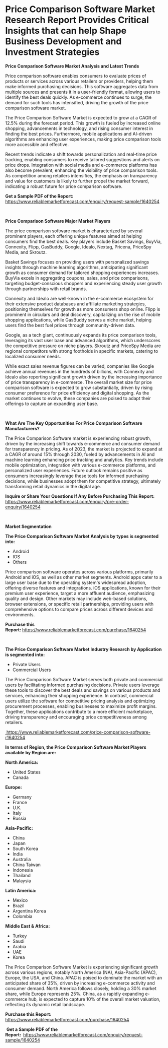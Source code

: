 <p><h1>Price Comparison Software Market Research Report Provides Critical Insights that can help Shape Business Development and Investment Strategies</h1></p><p><strong>Price Comparison Software Market Analysis and Latest Trends</strong></p>
<p><p>Price comparison software enables consumers to evaluate prices of products or services across various retailers or providers, helping them make informed purchasing decisions. This software aggregates data from multiple sources and presents it in a user-friendly format, allowing users to identify the best deals quickly. As e-commerce continues to surge, the demand for such tools has intensified, driving the growth of the price comparison software market.</p><p>The Price Comparison Software Market is expected to grow at a CAGR of 12.5% during the forecast period. This growth is fueled by increased online shopping, advancements in technology, and rising consumer interest in finding the best prices. Furthermore, mobile applications and AI-driven algorithms are enhancing user experiences, making price comparison tools more accessible and effective.</p><p>Recent trends indicate a shift towards personalization and real-time price tracking, enabling consumers to receive tailored suggestions and alerts on price drops. Integration with social media and e-commerce platforms has also become prevalent, enhancing the visibility of price comparison tools. As competition among retailers intensifies, the emphasis on transparency and value for customers is likely to further propel the market forward, indicating a robust future for price comparison software.</p></p>
<p><strong>Get a Sample PDF of the Report:&nbsp;</strong> <a href="https://www.reliablemarketforecast.com/enquiry/request-sample/1640254?utm_campaign=2779&utm_medium=2&utm_source=Github&utm_content=ia&utm_term=16042025&utm_id=price-comparison-software">https://www.reliablemarketforecast.com/enquiry/request-sample/1640254</a></p>
<p>&nbsp;</p>
<p><strong>Price Comparison Software Major Market Players</strong></p>
<p><p>The price comparison software market is characterized by several prominent players, each offering unique features aimed at helping consumers find the best deals. Key players include Basket Savings, BuyVia, Connexity, Flipp, GasBuddy, Google, Idealo, Nextag, Pricena, PriceSpy Media, and Skroutz. </p><p>Basket Savings focuses on providing users with personalized savings insights through machine learning algorithms, anticipating significant growth as consumer demand for tailored shopping experiences increases. BuyVia excels in aggregating coupons, sales, and price comparisons, targeting budget-conscious shoppers and experiencing steady user growth through partnerships with retail brands. </p><p>Connexity and Idealo are well-known in the e-commerce ecosystem for their extensive product databases and affiliate marketing strategies, positioning themselves for growth as more consumers shop online. Flipp is prominent in circulars and deal discovery, capitalizing on the rise of mobile shopping applications, while GasBuddy serves a niche market, helping users find the best fuel prices through community-driven data.</p><p>Google, as a tech giant, continuously expands its price comparison tools, leveraging its vast user base and advanced algorithms, which underscores the competitive pressure on niche players. Skroutz and PriceSpy Media are regional competitors with strong footholds in specific markets, catering to localized consumer needs.</p><p>While exact sales revenue figures can be varied, companies like Google achieve annual revenues in the hundreds of billions, with Connexity and Idealo also reporting significant growth driven by the increasing importance of price transparency in e-commerce. The overall market size for price comparison software is expected to grow substantially, driven by rising consumer preference for price efficiency and digital shopping. As the market continues to evolve, these companies are poised to adapt their offerings to capture an expanding user base.</p></p>
<p>&nbsp;</p>
<p><strong>What Are The Key Opportunities For Price Comparison Software Manufacturers?</strong></p>
<p><p>The Price Comparison Software market is experiencing robust growth, driven by the increasing shift towards e-commerce and consumer demand for transparency in pricing. As of 2023, the market is projected to expand at a CAGR of around 15% through 2030, fueled by advancements in AI and machine learning enhancing price tracking and analytics. Key trends include mobile optimization, integration with various e-commerce platforms, and personalized user experiences. Future outlook remains positive as consumers increasingly leverage these tools for informed purchasing decisions, while businesses adopt them for competitive strategy, ultimately transforming retail dynamics in the digital age.</p></p>
<p><strong>Inquire or Share Your Questions If Any Before Purchasing This Report:</strong> <a href="https://www.reliablemarketforecast.com/enquiry/pre-order-enquiry/1640254?utm_campaign=2779&utm_medium=2&utm_source=Github&utm_content=ia&utm_term=16042025&utm_id=price-comparison-software">https://www.reliablemarketforecast.com/enquiry/pre-order-enquiry/1640254</a></p>
<p>&nbsp;</p>
<p><strong>Market Segmentation</strong></p>
<p><strong>The Price Comparison Software Market Analysis by types is segmented into:</strong></p>
<p><ul><li>Android</li><li>IOS</li><li>Others</li></ul></p>
<p><p>Price comparison software operates across various platforms, primarily Android and iOS, as well as other market segments. Android apps cater to a large user base due to the operating system's widespread adoption, offering diverse features and integrations. iOS applications, known for their premium user experience, target a more affluent audience, emphasizing quality and design. Other markets may include web-based solutions, browser extensions, or specific retail partnerships, providing users with comprehensive options to compare prices across different devices and environments.</p></p>
<p><strong>Purchase this Report:&nbsp;</strong><a href="https://www.reliablemarketforecast.com/purchase/1640254?utm_campaign=2779&utm_medium=2&utm_source=Github&utm_content=ia&utm_term=16042025&utm_id=price-comparison-software">https://www.reliablemarketforecast.com/purchase/1640254</a></p>
<p>&nbsp;</p>
<p><strong>The Price Comparison Software Market Industry Research by Application is segmented into:</strong></p>
<p><ul><li>Private Users</li><li>Commercial Users</li></ul></p>
<p><p>The Price Comparison Software Market serves both private and commercial users by facilitating informed purchasing decisions. Private users leverage these tools to discover the best deals and savings on various products and services, enhancing their shopping experience. In contrast, commercial users utilize the software for competitive pricing analysis and optimizing procurement processes, enabling businesses to maximize profit margins. Together, these applications contribute to a more efficient marketplace, driving transparency and encouraging price competitiveness among retailers.</p></p>
<p><a href="https://www.reliablemarketforecast.com/price-comparison-software-r1640254?utm_campaign=2779&utm_medium=2&utm_source=Github&utm_content=ia&utm_term=16042025&utm_id=price-comparison-software">&nbsp;https://www.reliablemarketforecast.com/price-comparison-software-r1640254</a></p>
<p><strong>In terms of Region, the Price Comparison Software Market Players available by Region are:</strong></p>
<p>
    <p> <strong> North America: </strong>
        <ul>
            <li>United States</li>
            <li>Canada</li>
        </ul>
        </p> 
    <p> <strong> Europe: </strong>
        <ul>
            <li>Germany</li>
            <li>France</li>
            <li>U.K.</li>
            <li>Italy</li>
            <li>Russia</li>
        </ul>
        </p> 
    <p> <strong> Asia-Pacific: </strong>
        <ul>
            <li>China</li>
            <li>Japan</li>
            <li>South Korea</li>
            <li>India</li>
            <li>Australia</li>
            <li>China Taiwan</li>
            <li>Indonesia</li>
            <li>Thailand</li>
            <li>Malaysia</li>
        </ul>
        </p> 
    <p> <strong> Latin America: </strong>
        <ul>
            <li>Mexico</li>
            <li>Brazil</li>
            <li>Argentina Korea</li>
            <li>Colombia</li>
        </ul>
        </p> 
    <p> <strong> Middle East & Africa: </strong>
        <ul>
            <li>Turkey</li>
            <li>Saudi</li>
            <li>Arabia</li>
            <li>UAE</li>
            <li>Korea</li>
        </ul>
    </p>
    </p>
<p><p>The Price Comparison Software Market is experiencing significant growth across various regions, notably North America (NA), Asia-Pacific (APAC), Europe, the USA, and China. APAC is poised to dominate the market with an anticipated share of 35%, driven by increasing e-commerce activity and consumer demand. North America follows closely, holding a 30% market share, while Europe represents 25%. China, as a rapidly expanding e-commerce hub, is expected to capture 10% of the overall market valuation, reflecting its dynamic retail landscape.</p></p>
<p><strong>Purchase this Report: </strong><a href="https://www.reliablemarketforecast.com/purchase/1640254?utm_campaign=2779&utm_medium=2&utm_source=Github&utm_content=ia&utm_term=16042025&utm_id=price-comparison-software">https://www.reliablemarketforecast.com/purchase/1640254</a></p>
<p>&nbsp;<strong>Get a Sample PDF of the Report:&nbsp;&nbsp;</strong><a href="https://www.reliablemarketforecast.com/enquiry/request-sample/1640254?utm_campaign=2779&utm_medium=2&utm_source=Github&utm_content=ia&utm_term=16042025&utm_id=price-comparison-software">https://www.reliablemarketforecast.com/enquiry/request-sample/1640254</a></p>
<p><strong></strong></p>
<p><p></p><p></p><p></p></p>